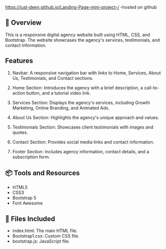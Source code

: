 https://just-deen.github.io/Landing-Page-mini-project-/ -hosted on github 

## 💫 Overview 

This is a responsive digital agency website built using HTML, CSS, and Bootstrap. The website showcases the agency's services, testimonials, and contact information.



## Features

1. Navbar: A responsive navigation bar with links to Home, Services, About Us, Testimonials, and Contact sections.

2. Home Section: Introduces the agency with a brief description, a call-to-action button, and a tutorial video link.

3. Services Section: Displays the agency's services, including Growth Marketing, Online Branding, and Animated Ads.

4. About Us Section: Highlights the agency's unique approach and values.

5. Testimonials Section: Showcases client testimonials with images and quotes.

6. Contact Section: Provides social media links and contact information.

7. Footer Section: Includes agency information, contact details, and a subscription form.


## 📦 Tools and Resources 

- HTML5
- CSS3
- Bootstrap 5
- Font Awesome


## 📃 Files Included

- index.html: The main HTML file.
- Bootstrap1.css: Custom CSS file.
- bootstrap.js: JavaScript file.
